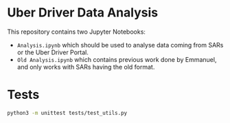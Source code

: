 # Uber Driver Data Analysis

This repository contains two Jupyter Notebooks:
- `Analysis.ipynb` which should be used to analyse data coming from SARs or the Uber Driver Portal.
- `Old Analysis.ipynb` which contains previous work done by Emmanuel, and only works with SARs having the old format.

# Tests

``` bash
python3 -m unittest tests/test_utils.py
```

